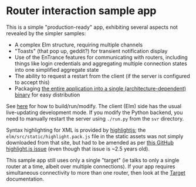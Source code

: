 # Router interaction sample app

This is a simple "production-ready" app, exhibiting several aspects not
revealed by the simpler samples:

 - A complex Elm structure, requiring multiple channels
 - "Toasts" (that pop up, geddit?) for transient notification display
 - Use of the EnTrance features for communicating with routers, including
   things like login credentials and aggregating multiple connection states
   into one simplified aggregate state
 - The ability to request a restart from the client (if the server is
   configured to accept this)
 - Packaging [the entire application into a single (architecture-dependent)
   binary](svr/make-single-binary) for easy distribution

See [here](../README.md) for how to build/run/modify. The client (Elm) side has
the usual live-updating development mode. If you modify the Python backend, you
need to manually restart the server using `./run.py` from the `svr` directory.

Syntax highlighting for XML is provided by
[highlightjs](https://highlightjs.org); the `elm/src/static/highlight.pack.js`
file in the static assets was not simply downloaded from that site, but had to
be amended as per [this GitHub highlight.js
issue](https://github.com/highlightjs/highlight.js/issues/1245#issuecomment-242865524)
(even though that issue is ~2.5 years old).

This sample app still uses only a single "target" (ie talks to only a single
router at a time, albeit over multiple connections). If your app requires
simultaneous connectivity to more than one router, then look at the
[Target](https://package.elm-lang.org/packages/ensoft/EnTrance/latest/EnTrance-Feature-Target)
documentation.
